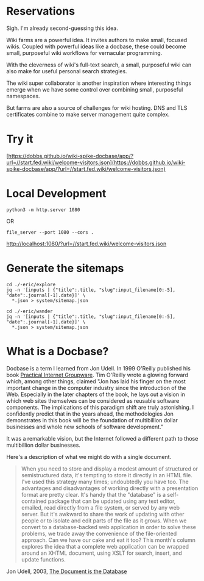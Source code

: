 # Reservations

Sigh. I'm already second-guessing this idea.

Wiki farms are a powerful idea. It invites authors to make small,
focused wikis. Coupled with powerful ideas like a docbase, these could
become small, purposeful wiki workflows for vernacular programming.

With the cleverness of wiki's full-text search, a small, purposeful
wiki can also make for useful personal search strategies.

The wiki super collaborator is another inspiration where interesting
things emerge when we have some control over combining small,
purposeful namespaces.

But farms are also a source of challenges for wiki hosting. DNS and
TLS certificates combine to make server management quite complex.

# Try it

[https://dobbs.github.io/wiki-spike-docbase/app/?url=//start.fed.wiki/welcome-visitors.json](https://dobbs.github.io/wiki-spike-docbase/app/?url=//start.fed.wiki/welcome-visitors.json)

# Local Development

    python3 -m http.server 1080

OR

    file_server --port 1080 --cors .

[http://localhost:1080/?url=//start.fed.wiki/welcome-visitors.json](http://localhost:1080/?url=//start.fed.wiki/welcome-visitors.json)

# Generate the sitemaps

    cd ./-eric/explore
    jq -n '[inputs | {"title":.title, "slug":input_filename[0:-5], "date":.journal[-1].date}]' \
      *.json > system/sitemap.json

    cd ./-eric/wander
    jq -n '[inputs | {"title":.title, "slug":input_filename[0:-5], "date":.journal[-1].date}]' \
      *.json > system/sitemap.json


# What is a Docbase?

Docbase is a term I learned from Jon Udell. In 1999 O'Reilly published
his book [Practical Internet
Groupware](https://www.oreilly.com/library/view/practical-internet-groupware/1565925378/).
Tim O'Reilly wrote a glowing forward which, among other things,
claimed "Jon has laid his finger on the most important change in the
computer industry since the introduction of the Web. Especially in the
later chapters of the book, he lays out a vision in which web sites
themselves can be considered as reusable software components. The
implications of this paradigm shift are truly astonishing. I
confidently predict that in the years ahead, the methodologies Jon
demonstrates in this book will be the foundation of multibillion
dollar businesses and whole new schools of software development."

It was a remarkable vision, but the Internet followed a different path
to those multibillion dollar businesses.

Here's a description of what we might do with a single document.

> When you need to store and display a modest amount of structured or
> semistructured data, it's tempting to store it directly in an HTML
> file. I've used this strategy many times; undoubtedly you have
> too. The advantages and disadvantages of working directly with a
> presentation format are pretty clear. It's handy that the "database"
> is a self-contained package that can be updated using any text
> editor, emailed, read directly from a file system, or served by any
> web server. But it's awkward to share the work of updating with
> other people or to isolate and edit parts of the file as it
> grows. When we convert to a database-backed web application in order
> to solve these problems, we trade away the convenience of the
> file-oriented approach. Can we have our cake and eat it too? This
> month's column explores the idea that a complete web application can
> be wrapped around an XHTML document, using XSLT for search, insert,
> and update functions.

Jon Udell, 2003, [The Document is the
Database](https://www.xml.com/pub/a/2003/07/09/udell.html)
